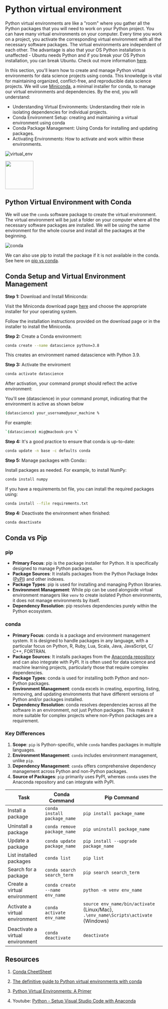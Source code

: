# Python virtual environment

Python virtual environments are like a "room" where you gather all the Python packages that you will need to work on your Python project. You can have many virtual environments on your computer. Every time you work on a project, you activate the corresponding virtual environment with all the necessary software packages. The virtual environments are independent of each other. The advantage is also that your OS Python installation is unaffected - Ubuntu needs Python and if you break your OS Python installation, you can break Ubuntu. Check out more information [here](https://realpython.com/python-virtual-environments-a-primer/#what-is-a-virtual-environment).


In this section, you'll learn how to create and manage Python virtual environments for data science projects using conda. This knowledge is vital for maintaining organized, conflict-free, and reproducible data science projects. We will use [Miniconda](https://docs.conda.io/projects/miniconda/en/latest/), a minimal installer for conda, to manage our virtual environments and dependencies. By the end, you will understand:

- Understanding Virtual Environments: Understanding their role in isolating dependencies for individual projects.
- Conda Environment Setup: creating and maintaining a virtual environment using conda
- Conda Package Management: Using Conda for installing and updating packages.
- Activating Environments: How to activate and work within these environments.

![virtual_env](https://github.com/arewadataScience/ArewaDS-Machine-Learning/blob/main/Stage-1-Getting-Started/python_virtual_enviment.png)



<img src="https://github.com/arewadataScience/ArewaDS-Machine-Learning/blob/main/virtual_env_issue.png" width="90" height="90">


## Python Virtual Environment with Conda


We will use the `conda` software package to create the virtual environment. The virtual environment will be just a folder on your computer where all the necessary software packages are installed. We will be using the same environment for the whole course and install all the packages at the beginning. 

![conda](https://github.com/arewadataScience/ArewaDS-Machine-Learning/blob/main/Stage-1-Getting-Started/conda.png)


We can also use pip to install the package if it is not available in the conda. See here on [pip vs conda](https://stackoverflow.com/questions/54834579/specific-reasons-to-favor-pip-vs-conda-when-installing-python-packages). 


## Conda Setup and Virtual Environment Management

**Step 1:**  Download and Install Miniconda:

Visit the Miniconda download page [here](https://docs.conda.io/projects/miniconda/en/latest/) and choose the appropriate installer for your operating system.

Follow the installation instructions provided on the download page or in the installer to install the Miniconda.

**Step 2:**  Create a Conda environment:


```bash
conda create --name datascience python=3.8
```

This creates an environment named datascience with Python 3.9.


**Step 3:**  Activate the enviroment


```bash
conda activate datascience

```

After activation, your command prompt should reflect the active environment:

You'll see (datascience) in your command prompt, indicating that the environment is active as shown below

```bash
(datascience) your_username@your_machine %

```
For example:

```bash
`(datascience) mig@macbook-pro %`
```

**Step 4:** It's a good practice to ensure that conda is up-to-date:


```bash
conda update -n base -c defaults conda

```

**Step 5:**  Manage packages with Conda::

Install packages as needed. For example, to install NumPy:


```bash
conda install numpy

```


If you have a requirements.txt file, you can install the required packages using:


```bash
conda install --file requirements.txt

```

**Step 4:** Deactivate the environment when finished:

```bash
conda deactivate

```

## Conda vs Pip 

### pip

- **Primary Focus**: pip is the package installer for Python. It is specifically designed to manage Python packages.
- **Package Sources**: It installs packages from the Python Package Index ([PyPI](https://pypi.org)) and other indexes.
- **Package Types**: pip is used for installing and managing Python libraries.
- **Environment Management**: While pip can be used alongside virtual environment managers like `venv` to create isolated Python environments, it does not manage environments by itself.
- **Dependency Resolution**: pip resolves dependencies purely within the Python ecosystem.

### conda

- **Primary Focus**: conda is a package and environment management system. It is designed to handle packages in any language, with a particular focus on Python, R, Ruby, Lua, Scala, Java, JavaScript, C/ C++, FORTRAN.
- **Package Sources**: It installs packages from the [Anaconda repository](https://anaconda.cloud/package-categories) and can also integrate with PyPI. It is often used for data science and machine learning projects, particularly those that require complex dependencies.
- **Package Types**: conda is used for installing both Python and non-Python packages.
- **Environment Management**: conda excels in creating, exporting, listing, removing, and updating environments that have different versions of Python and/or packages installed.
- **Dependency Resolution**: conda resolves dependencies across all the software in an environment, not just Python packages. This makes it more suitable for complex projects where non-Python packages are a requirement.


### Key Differences

1. **Scope**: `pip` is Python-specific, while `conda` handles packages in multiple languages.
2. **Environment Management**: `conda` includes environment management, unlike `pip`.
3. **Dependency Management**: `conda` offers comprehensive dependency management across Python and non-Python packages.
4. **Source of Packages**: `pip` primarily uses PyPI, whereas `conda` uses the Anaconda repository and can integrate with PyPI.
   
| Task | Conda Command | Pip Command |
|------|---------------|-------------|
| Install a package | `conda install package_name` | `pip install package_name` |
| Uninstall a package | `conda remove package_name` | `pip uninstall package_name` |
| Update a package | `conda update package_name` | `pip install --upgrade package_name` |
| List installed packages | `conda list` | `pip list` |
| Search for a package | `conda search search_term` | `pip search search_term` |
| Create a virtual environment | `conda create --name env_name` | `python -m venv env_name` |
| Activate a virtual environment | `conda activate env_name` | `source env_name/bin/activate` (Linux/Mac), `.\env_name\Scripts\activate` (Windows) |
| Deactivate a virtual environment | `conda deactivate` | `deactivate` |




## Resources

1. [Conda CheetSheet](https://docs.conda.io/projects/conda/en/4.6.0/_downloads/52a95608c49671267e40c689e0bc00ca/conda-cheatsheet.pdf)
2. [The definitive guide to Python virtual environments with conda](https://whiteboxml.com/blog/the-definitive-guide-to-python-virtual-environments-with-conda)

3. [Python Virtual Environments: A Primer](https://realpython.com/python-virtual-environments-a-primer/)
4. Youtube: [Python - Setup Visual Studio Code with Anaconda](https://www.youtube.com/watch?v=sts3CFewvkY)



